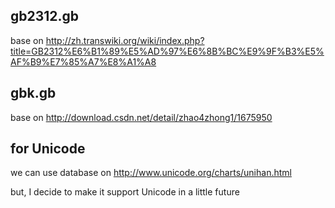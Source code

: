 gb2312.gb
------------------------------------
base on http://zh.transwiki.org/wiki/index.php?title=GB2312%E6%B1%89%E5%AD%97%E6%8B%BC%E9%9F%B3%E5%AF%B9%E7%85%A7%E8%A1%A8

gbk.gb
------------------------------------
base on http://download.csdn.net/detail/zhao4zhong1/1675950

for Unicode
------------------------------------
we can use database on http://www.unicode.org/charts/unihan.html

but, I decide to make it support Unicode in a little future
